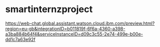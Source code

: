 # smartinternzproject

https://web-chat.global.assistant.watson.cloud.ibm.com/preview.html?region=eu-gb&integrationID=b011819f-6f6a-4360-a398-a3ba884b64f4&serviceInstanceID=d09c3c55-2e74-499e-b00e-dd1c7a63e92f
